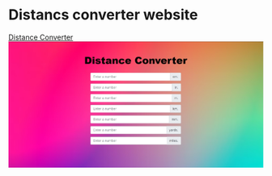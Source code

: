# Distancs converter website


[Distance Converter](https://distanceconverter.tk/)
![  ](https://github.com/idivyanshbansal/Distancs-converter-website/blob/8d3bfca6738cb88652936195a93799ac1ceee2fe/Screenshot%202021-09-20%20214942.jpg)

